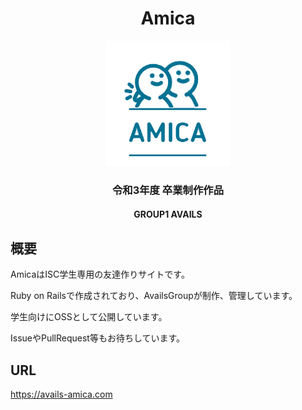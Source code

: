 <div align="center">
  
# Amica

<img src="https://github.com/AvailsGroup/Amica/blob/master/app/assets/images/top_icon.png" width="200" alt="アイコン">

### 令和3年度 卒業制作作品
  
#### GROUP1 AVAILS
</div>

## 概要

AmicaはISC学生専用の友達作りサイトです。 

Ruby on Railsで作成されており、AvailsGroupが制作、管理しています。 

学生向けにOSSとして公開しています。

IssueやPullRequest等もお待ちしています。 

## URL
https://avails-amica.com
